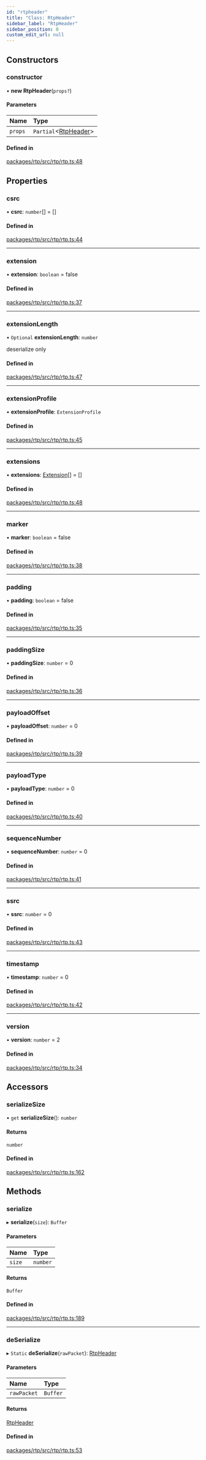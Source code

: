 ```yaml
---
id: "rtpheader"
title: "Class: RtpHeader"
sidebar_label: "RtpHeader"
sidebar_position: 0
custom_edit_url: null
---
```


## Constructors

### constructor

• **new RtpHeader**(`props?`)

#### Parameters

| Name | Type |
| :------ | :------ |
| `props` | `Partial`<[RtpHeader](rtpheader.md)\> |

#### Defined in

[packages/rtp/src/rtp/rtp.ts:48](https://github.com/shinyoshiaki/werift-webrtc/blob/8a77e73/packages/rtp/src/rtp/rtp.ts#L48)

## Properties

### csrc

• **csrc**: `number`[] = []

#### Defined in

[packages/rtp/src/rtp/rtp.ts:44](https://github.com/shinyoshiaki/werift-webrtc/blob/8a77e73/packages/rtp/src/rtp/rtp.ts#L44)

___

### extension

• **extension**: `boolean` = false

#### Defined in

[packages/rtp/src/rtp/rtp.ts:37](https://github.com/shinyoshiaki/werift-webrtc/blob/8a77e73/packages/rtp/src/rtp/rtp.ts#L37)

___

### extensionLength

• `Optional` **extensionLength**: `number`

deserialize only

#### Defined in

[packages/rtp/src/rtp/rtp.ts:47](https://github.com/shinyoshiaki/werift-webrtc/blob/8a77e73/packages/rtp/src/rtp/rtp.ts#L47)

___

### extensionProfile

• **extensionProfile**: `ExtensionProfile`

#### Defined in

[packages/rtp/src/rtp/rtp.ts:45](https://github.com/shinyoshiaki/werift-webrtc/blob/8a77e73/packages/rtp/src/rtp/rtp.ts#L45)

___

### extensions

• **extensions**: [Extension](../modules.md#extension)[] = []

#### Defined in

[packages/rtp/src/rtp/rtp.ts:48](https://github.com/shinyoshiaki/werift-webrtc/blob/8a77e73/packages/rtp/src/rtp/rtp.ts#L48)

___

### marker

• **marker**: `boolean` = false

#### Defined in

[packages/rtp/src/rtp/rtp.ts:38](https://github.com/shinyoshiaki/werift-webrtc/blob/8a77e73/packages/rtp/src/rtp/rtp.ts#L38)

___

### padding

• **padding**: `boolean` = false

#### Defined in

[packages/rtp/src/rtp/rtp.ts:35](https://github.com/shinyoshiaki/werift-webrtc/blob/8a77e73/packages/rtp/src/rtp/rtp.ts#L35)

___

### paddingSize

• **paddingSize**: `number` = 0

#### Defined in

[packages/rtp/src/rtp/rtp.ts:36](https://github.com/shinyoshiaki/werift-webrtc/blob/8a77e73/packages/rtp/src/rtp/rtp.ts#L36)

___

### payloadOffset

• **payloadOffset**: `number` = 0

#### Defined in

[packages/rtp/src/rtp/rtp.ts:39](https://github.com/shinyoshiaki/werift-webrtc/blob/8a77e73/packages/rtp/src/rtp/rtp.ts#L39)

___

### payloadType

• **payloadType**: `number` = 0

#### Defined in

[packages/rtp/src/rtp/rtp.ts:40](https://github.com/shinyoshiaki/werift-webrtc/blob/8a77e73/packages/rtp/src/rtp/rtp.ts#L40)

___

### sequenceNumber

• **sequenceNumber**: `number` = 0

#### Defined in

[packages/rtp/src/rtp/rtp.ts:41](https://github.com/shinyoshiaki/werift-webrtc/blob/8a77e73/packages/rtp/src/rtp/rtp.ts#L41)

___

### ssrc

• **ssrc**: `number` = 0

#### Defined in

[packages/rtp/src/rtp/rtp.ts:43](https://github.com/shinyoshiaki/werift-webrtc/blob/8a77e73/packages/rtp/src/rtp/rtp.ts#L43)

___

### timestamp

• **timestamp**: `number` = 0

#### Defined in

[packages/rtp/src/rtp/rtp.ts:42](https://github.com/shinyoshiaki/werift-webrtc/blob/8a77e73/packages/rtp/src/rtp/rtp.ts#L42)

___

### version

• **version**: `number` = 2

#### Defined in

[packages/rtp/src/rtp/rtp.ts:34](https://github.com/shinyoshiaki/werift-webrtc/blob/8a77e73/packages/rtp/src/rtp/rtp.ts#L34)

## Accessors

### serializeSize

• `get` **serializeSize**(): `number`

#### Returns

`number`

#### Defined in

[packages/rtp/src/rtp/rtp.ts:162](https://github.com/shinyoshiaki/werift-webrtc/blob/8a77e73/packages/rtp/src/rtp/rtp.ts#L162)

## Methods

### serialize

▸ **serialize**(`size`): `Buffer`

#### Parameters

| Name | Type |
| :------ | :------ |
| `size` | `number` |

#### Returns

`Buffer`

#### Defined in

[packages/rtp/src/rtp/rtp.ts:189](https://github.com/shinyoshiaki/werift-webrtc/blob/8a77e73/packages/rtp/src/rtp/rtp.ts#L189)

___

### deSerialize

▸ `Static` **deSerialize**(`rawPacket`): [RtpHeader](rtpheader.md)

#### Parameters

| Name | Type |
| :------ | :------ |
| `rawPacket` | `Buffer` |

#### Returns

[RtpHeader](rtpheader.md)

#### Defined in

[packages/rtp/src/rtp/rtp.ts:53](https://github.com/shinyoshiaki/werift-webrtc/blob/8a77e73/packages/rtp/src/rtp/rtp.ts#L53)
